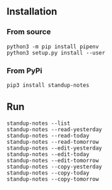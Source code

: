 ## Installation
### From source

```
python3 -m pip install pipenv 
python3 setup.py install --user
```
### From PyPi

```
pip3 install standup-notes
```

## Run
```
standup-notes --list
standup-notes --read-yesterday
standup-notes --read-today
standup-notes --read-tomorrow
standup-notes --edit-yesterday
standup-notes --edit-today
standup-notes --edit-tomorrow
standup-notes --copy-yesterday
standup-notes --copy-today
standup-notes --copy-tomorrow
```

